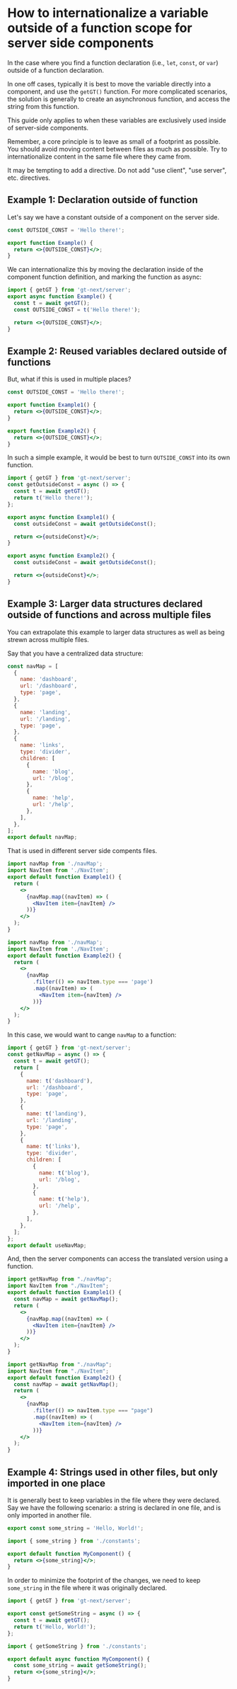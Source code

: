 # How to internationalize a variable outside of a function scope for server side components

In the case where you find a function declaration (i.e., `let`, `const`, or `var`) outside of a function declaration.

In one off cases, typically it is best to move the variable directly into a component, and use the `getGT()` function.
For more complicated scenarios, the solution is generally to create an asynchronous function, and access the string from this function.

This guide only applies to when these variables are exclusively used inside of server-side components.

Remember, a core principle is to leave as small of a footprint as possible.
You should avoid moving content between files as much as possible.
Try to internationalize content in the same file where they came from.

It may be tempting to add a directive. Do not add "use client", "use server", etc. directives.

## Example 1: Declaration outside of function

Let's say we have a constant outside of a component on the server side.

```jsx
const OUTSIDE_CONST = 'Hello there!';

export function Example() {
  return <>{OUTSIDE_CONST}</>;
}
```

We can internationalize this by moving the declaration inside of the component function definition, and marking the function as async:

```jsx
import { getGT } from 'gt-next/server';
export async function Example() {
  const t = await getGT();
  const OUTSIDE_CONST = t('Hello there!');

  return <>{OUTSIDE_CONST}</>;
}
```

## Example 2: Reused variables declared outside of functions

But, what if this is used in multiple places?

```jsx
const OUTSIDE_CONST = 'Hello there!';

export function Example1() {
  return <>{OUTSIDE_CONST}</>;
}

export function Example2() {
  return <>{OUTSIDE_CONST}</>;
}
```

In such a simple example, it would be best to turn `OUTSIDE_CONST` into its own function.

```jsx
import { getGT } from 'gt-next/server';
const getOutsideConst = async () => {
  const t = await getGT();
  return t('Hello there!');
};

export async function Example1() {
  const outsideConst = await getOutsideConst();

  return <>{outsideConst}</>;
}

export async function Example2() {
  const outsideConst = await getOutsideConst();

  return <>{outsideConst}</>;
}
```

## Example 3: Larger data structures declared outside of functions and across multiple files

You can extrapolate this example to larger data structures as well as being strewn across multiple files.

Say that you have a centralized data structure:

```jsx title="navMap.ts"
const navMap = [
  {
    name: 'dashboard',
    url: '/dashboard',
    type: 'page',
  },
  {
    name: 'landing',
    url: '/landing',
    type: 'page',
  },
  {
    name: 'links',
    type: 'divider',
    children: [
      {
        name: 'blog',
        url: '/blog',
      },
      {
        name: 'help',
        url: '/help',
      },
    ],
  },
];
export default navMap;
```

That is used in different server side compents files.

```jsx title="Example1.tsx"
import navMap from './navMap';
import NavItem from './NavItem';
export default function Example1() {
  return (
    <>
      {navMap.map((navItem) => (
        <NavItem item={navItem} />
      ))}
    </>
  );
}
```

```jsx title="Example2.tsx"
import navMap from './navMap';
import NavItem from './NavItem';
export default function Example2() {
  return (
    <>
      {navMap
        .filter(() => navItem.type === 'page')
        .map((navItem) => (
          <NavItem item={navItem} />
        ))}
    </>
  );
}
```

In this case, we would want to cange `navMap` to a function:

```jsx title="navMap.ts"
import { getGT } from 'gt-next/server';
const getNavMap = async () => {
  const t = await getGT();
  return [
    {
      name: t('dashboard'),
      url: '/dashboard',
      type: 'page',
    },
    {
      name: t('landing'),
      url: '/landing',
      type: 'page',
    },
    {
      name: t('links'),
      type: 'divider',
      children: [
        {
          name: t('blog'),
          url: '/blog',
        },
        {
          name: t('help'),
          url: '/help',
        },
      ],
    },
  ];
};
export default useNavMap;
```

And, then the server components can access the translated version using a function.

```jsx title="Example1.tsx"
import getNavMap from "./navMap";
import NavItem from "./NavItem";
export default function Example1() {
  const navMap = await getNavMap();
  return (
    <>
      {navMap.map((navItem) => (
        <NavItem item={navItem} />
      ))}
    </>
  );
}
```

```jsx title="Example2.tsx"
import getNavMap from "./navMap";
import NavItem from "./NavItem";
export default function Example2() {
  const navMap = await getNavMap();
  return (
    <>
      {navMap
        .filter(() => navItem.type === "page")
        .map((navItem) => (
          <NavItem item={navItem} />
        ))}
    </>
  );
}
```

## Example 4: Strings used in other files, but only imported in one place

It is generally best to keep variables in the file where they were declared.
Say we have the following scenario: a string is declared in one file, and is only imported in another file.

```jsx
export const some_string = 'Hello, World!';
```

```jsx
import { some_string } from './constants';

export default function MyComponent() {
  return <>{some_string}</>;
}
```

In order to minimize the footprint of the changes, we need to keep `some_string` in the file where it was originally declared.

```jsx
import { getGT } from 'gt-next/server';

export const getSomeString = async () => {
  const t = await getGT();
  return t('Hello, World!');
};
```

```jsx
import { getSomeString } from './constants';

export default async function MyComponent() {
  const some_string = await getSomeString();
  return <>{some_string}</>;
}
```
